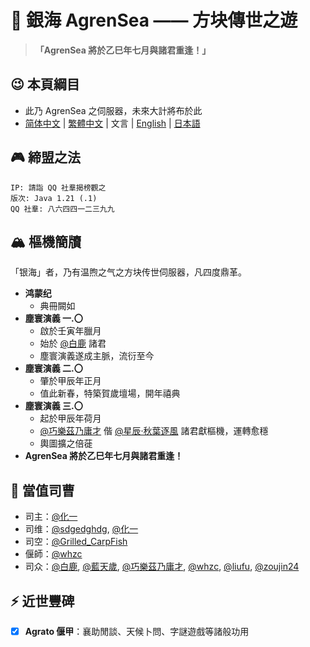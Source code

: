 # 🌊 銀海 AgrenSea —— 方块傳世之遊

> ​**​「AgrenSea 將於乙巳年七月與諸君重逢！」​**

## 😉 本頁綱目
- 此乃 AgrenSea 之伺服器，未來大計將布於此
- [简体中文](https://github.com/AgrenSea/.github/blob/main/profile/README.md) | [繁體中文](https://github.com/AgrenSea/.github/blob/main/profile/README_traditional.md) | 文言 | [English](https://github.com/AgrenSea/.github/blob/main/profile/README_en.md) | [日本語](https://github.com/AgrenSea/.github/blob/main/profile/README_jp.md)
## 🎮 締盟之法
```properties
IP: 請詣 QQ 社羣揭榜觀之
版次: Java 1.21 (.1)
QQ 社羣: 八六四四一二三九九
```

## 🏔️ 樞機簡牘
「银海」者，乃有温煦之气之方块传世伺服器，凡四度鼎革。
- ​**鸿蒙纪**
    - 典冊闕如
- ​**塵寰演義 一.〇**
    - 啟於壬寅年臘月
    - 始於 [@白鹿](https://github.com/AgrenSea/.github/blob/main/profile/name_fallback.md) 諸君
    - 塵寰演義遂成主脈，流衍至今
- ​**塵寰演義 二.〇**
    - 肇於甲辰年正月
    - 值此新春，特築賀歲壇場，開年禧典
- ​**塵寰演義 三.〇**
    - 起於甲辰年荷月
    - [@巧樂茲乃庸才](https://github.com/AgrenSea/.github/blob/main/profile/name_fallback.md) 偕 [@星辰·秋葉逐風](https://github.com/AgrenSea/.github/blob/main/profile/name_fallback.md) 諸君獻樞機，運轉愈穩
    - 輿圖擴之倍蓰
- ​**AgrenSea 將於乙巳年七月與諸君重逢！​**

## 👥 當值司曹
- 司主：[@化一](https://github.com/AgrenSea/.github/blob/main/profile/name_fallback.md)
- 司维：[@sdgedghdg](https://github.com/sdgedghdg), [@化一](https://github.com/AgrenSea/.github/blob/main/profile/name_fallback.md)
- 司空：[@Grilled_CarpFish](https://github.com/AgrenSea/.github/blob/main/profile/name_fallback.md)
- 偃師：[@whzc](https://github.com/whzcc)
- 司众：[@白鹿](https://github.com/AgrenSea/.github/blob/main/profile/name_fallback.md), [@藍天歲](https://github.com/AgrenSea/.github/blob/main/profile/name_fallback.md), [@巧樂茲乃庸才](https://github.com/AgrenSea/.github/blob/main/profile/name_fallback.md), [@whzc](https://github.com/whzcc), [@liufu](https://github.com/AgrenSea/.github/blob/main/profile/name_fallback.md), [@zoujin24](https://github.com/AgrenSea/.github/blob/main/profile/name_fallback.md)

## ⚡ 近世豐碑
- [x] ​**Agrato 偃甲**：襄助閒談、天候卜問、字謎遊戲等諸般功用
